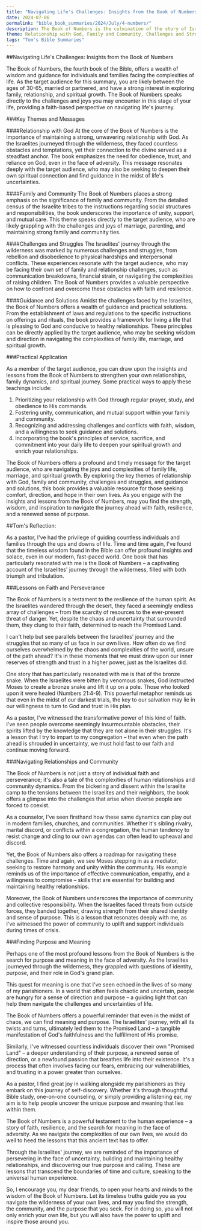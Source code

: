 ```yaml
---
title: "Navigating Life's Challenges: Insights from the Book of Numbers"
date: 2024-07-06
permalink: "bible_book_summaries/2024/July/4-numbers/"
description: The Book of Numbers is the culmination of the story of Israel’s exodus from oppression in Egypt and their journey wandering in the wilderness for 40 years because of their disobedience and lack of faith until they take possession of the land God promised their fathers.
theme: Relationship with God, Family and Community, Challenges and Struggles, Guidance and Solutions
tags: "Tom's Bible Summaries"
---
```


##Navigating Life's Challenges: Insights from the Book of Numbers

The Book of Numbers, the fourth book of the Bible, offers a wealth of wisdom and guidance for individuals and families facing the complexities of life. As the target audience for this summary, you are likely between the ages of 30-65, married or partnered, and have a strong interest in exploring family, relationship, and spiritual growth. The Book of Numbers speaks directly to the challenges and joys you may encounter in this stage of your life, providing a faith-based perspective on navigating life's journey.

###Key Themes and Messages

####Relationship with God
At the core of the Book of Numbers is the importance of maintaining a strong, unwavering relationship with God. As the Israelites journeyed through the wilderness, they faced countless obstacles and temptations, yet their connection to the divine served as a steadfast anchor. The book emphasizes the need for obedience, trust, and reliance on God, even in the face of adversity. This message resonates deeply with the target audience, who may also be seeking to deepen their own spiritual connection and find guidance in the midst of life's uncertainties.

####Family and Community
The Book of Numbers places a strong emphasis on the significance of family and community. From the detailed census of the Israelite tribes to the instructions regarding social structures and responsibilities, the book underscores the importance of unity, support, and mutual care. This theme speaks directly to the target audience, who are likely grappling with the challenges and joys of marriage, parenting, and maintaining strong family and community ties.

####Challenges and Struggles
The Israelites' journey through the wilderness was marked by numerous challenges and struggles, from rebellion and disobedience to physical hardships and interpersonal conflicts. These experiences resonate with the target audience, who may be facing their own set of family and relationship challenges, such as communication breakdowns, financial strain, or navigating the complexities of raising children. The Book of Numbers provides a valuable perspective on how to confront and overcome these obstacles with faith and resilience.

####Guidance and Solutions
Amidst the challenges faced by the Israelites, the Book of Numbers offers a wealth of guidance and practical solutions. From the establishment of laws and regulations to the specific instructions on offerings and rituals, the book provides a framework for living a life that is pleasing to God and conducive to healthy relationships. These principles can be directly applied by the target audience, who may be seeking wisdom and direction in navigating the complexities of family life, marriage, and spiritual growth.

###Practical Application

As a member of the target audience, you can draw upon the insights and lessons from the Book of Numbers to strengthen your own relationships, family dynamics, and spiritual journey. Some practical ways to apply these teachings include:

1. Prioritizing your relationship with God through regular prayer, study, and obedience to His commands.
2. Fostering unity, communication, and mutual support within your family and community.
3. Recognizing and addressing challenges and conflicts with faith, wisdom, and a willingness to seek guidance and solutions.
4. Incorporating the book's principles of service, sacrifice, and commitment into your daily life to deepen your spiritual growth and enrich your relationships.

The Book of Numbers offers a profound and timely message for the target audience, who are navigating the joys and complexities of family life, marriage, and spiritual growth. By exploring the key themes of relationship with God, family and community, challenges and struggles, and guidance and solutions, this book provides a valuable resource for those seeking comfort, direction, and hope in their own lives. As you engage with the insights and lessons from the Book of Numbers, may you find the strength, wisdom, and inspiration to navigate the journey ahead with faith, resilience, and a renewed sense of purpose.

##Tom's Reflection: 


As a pastor, I've had the privilege of guiding countless individuals and families through the ups and downs of life. Time and time again, I've found that the timeless wisdom found in the Bible can offer profound insights and solace, even in our modern, fast-paced world. One book that has particularly resonated with me is the Book of Numbers – a captivating account of the Israelites' journey through the wilderness, filled with both triumph and tribulation.

###Lessons on Faith and Perseverance

The Book of Numbers is a testament to the resilience of the human spirit. As the Israelites wandered through the desert, they faced a seemingly endless array of challenges – from the scarcity of resources to the ever-present threat of danger. Yet, despite the chaos and uncertainty that surrounded them, they clung to their faith, determined to reach the Promised Land.

I can't help but see parallels between the Israelites' journey and the struggles that so many of us face in our own lives. How often do we find ourselves overwhelmed by the chaos and complexities of the world, unsure of the path ahead? It's in these moments that we must draw upon our inner reserves of strength and trust in a higher power, just as the Israelites did.

One story that has particularly resonated with me is that of the bronze snake. When the Israelites were bitten by venomous snakes, God instructed Moses to create a bronze snake and lift it up on a pole. Those who looked upon it were healed (Numbers 21:4-9). This powerful metaphor reminds us that even in the midst of our darkest trials, the key to our salvation may lie in our willingness to turn to God and trust in His plan.

As a pastor, I've witnessed the transformative power of this kind of faith. I've seen people overcome seemingly insurmountable obstacles, their spirits lifted by the knowledge that they are not alone in their struggles. It's a lesson that I try to impart to my congregation – that even when the path ahead is shrouded in uncertainty, we must hold fast to our faith and continue moving forward.

###Navigating Relationships and Community

The Book of Numbers is not just a story of individual faith and perseverance; it's also a tale of the complexities of human relationships and community dynamics. From the bickering and dissent within the Israelite camp to the tensions between the Israelites and their neighbors, the book offers a glimpse into the challenges that arise when diverse people are forced to coexist.

As a counselor, I've seen firsthand how these same dynamics can play out in modern families, churches, and communities. Whether it's sibling rivalry, marital discord, or conflicts within a congregation, the human tendency to resist change and cling to our own agendas can often lead to upheaval and discord.

Yet, the Book of Numbers also offers a roadmap for navigating these challenges. Time and again, we see Moses stepping in as a mediator, seeking to restore harmony and unity within the community. His example reminds us of the importance of effective communication, empathy, and a willingness to compromise – skills that are essential for building and maintaining healthy relationships.

Moreover, the Book of Numbers underscores the importance of community and collective responsibility. When the Israelites faced threats from outside forces, they banded together, drawing strength from their shared identity and sense of purpose. This is a lesson that resonates deeply with me, as I've witnessed the power of community to uplift and support individuals during times of crisis.

###Finding Purpose and Meaning

Perhaps one of the most profound lessons from the Book of Numbers is the search for purpose and meaning in the face of adversity. As the Israelites journeyed through the wilderness, they grappled with questions of identity, purpose, and their role in God's grand plan.

This quest for meaning is one that I've seen echoed in the lives of so many of my parishioners. In a world that often feels chaotic and uncertain, people are hungry for a sense of direction and purpose – a guiding light that can help them navigate the challenges and uncertainties of life.

The Book of Numbers offers a powerful reminder that even in the midst of chaos, we can find meaning and purpose. The Israelites' journey, with all its twists and turns, ultimately led them to the Promised Land – a tangible manifestation of God's faithfulness and the fulfillment of His promise.

Similarly, I've witnessed countless individuals discover their own "Promised Land" – a deeper understanding of their purpose, a renewed sense of direction, or a newfound passion that breathes life into their existence. It's a process that often involves facing our fears, embracing our vulnerabilities, and trusting in a power greater than ourselves.

As a pastor, I find great joy in walking alongside my parishioners as they embark on this journey of self-discovery. Whether it's through thoughtful Bible study, one-on-one counseling, or simply providing a listening ear, my aim is to help people uncover the unique purpose and meaning that lies within them.

The Book of Numbers is a powerful testament to the human experience – a story of faith, resilience, and the search for meaning in the face of adversity. As we navigate the complexities of our own lives, we would do well to heed the lessons that this ancient text has to offer.

Through the Israelites' journey, we are reminded of the importance of persevering in the face of uncertainty, building and maintaining healthy relationships, and discovering our true purpose and calling. These are lessons that transcend the boundaries of time and culture, speaking to the universal human experience.

So, I encourage you, my dear friends, to open your hearts and minds to the wisdom of the Book of Numbers. Let its timeless truths guide you as you navigate the wilderness of your own lives, and may you find the strength, the community, and the purpose that you seek. For in doing so, you will not only enrich your own life, but you will also have the power to uplift and inspire those around you.


